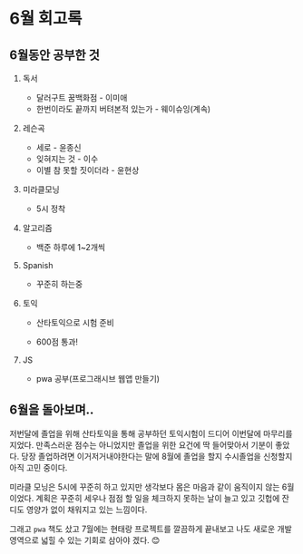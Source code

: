 # 6월 회고록



## 6월동안 공부한 것

1. 독서
   - 달러구트 꿈백화점 - 이미애
   - 한번이라도 끝까지 버텨본적 있는가 - 웨이슈잉(계속)

2. 레슨곡
   - 세로 - 윤종신
   - 잊혀지는 것 - 이수
   - 이별 참 못할 짓이더라 - 윤현상

3. 미라클모닝

   - 5시 정착

4. 알고리즘

   - 백준 하루에 1~2개씩

5. Spanish

   - 꾸준히 하는중

6. 토익

   - 산타토익으로 시험 준비

   - 600점 통과!

7. JS

   - pwa 공부(프로그래시브 웹앱 만들기)



## 6월을 돌아보며..

 저번달에 졸업을 위해 산타토익을 통해 공부하던 토익시험이 드디어 이번달에 마무리를 지었다. 만족스러운 점수는 아니었지만 졸업을 위한 요건에 딱 들어맞아서 기분이 좋았다. 당장 졸업하려면 이거저거내야한다는 말에 8월에 졸업을 할지 수시졸업을 신청할지 아직 고민 중이다. 

 미라클 모닝은 5시에 꾸준히 하고 있지만 생각보다 몸은 마음과 같이 움직이지 않는 6월이었다. 계획은 꾸준히 세우나 점점 할 일을 체크하지 못하는 날이 늘고 있고 깃헙에 잔디도 영양가 없이 채워지고 있는 느낌이다.

 그래고 `pwa` 책도 샀고 7월에는 현태랑 프로젝트를 깔끔하게 끝내보고 나도 새로운 개발 영역으로 넓힐 수 있는 기회로 삼아야 겠다. 😊